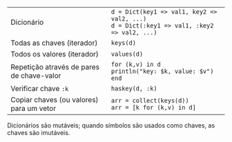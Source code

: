 
|                                             |                                                                                              |
| ------------------------------------------- | -------------------------------------------------------------------------------------------- |
| Dicionário                                  | `d = Dict(key1 => val1, key2 => val2, ...)`<br>`d = Dict(:key1 => val1, :key2 => val2, ...)` |
| Todas as chaves (iterador)                  | `keys(d)`                                                                                    |
| Todos os valores (iterador)                 | `values(d)`                                                                                  |
| Repetição através de pares de chave-valor   | `for (k,v) in d`<br>`println("key: $k, value: $v")`<br>`end`                                 |
| Verificar chave `:k`                        | `haskey(d, :k)`                                                                              |
| Copiar chaves (ou valores) para um vetor    | `arr = collect(keys(d))`<br>`arr = [k for (k,v) in d]`                                       |

Dicionários são mutáveis; quando símbolos são usados como chaves, as chaves são imutáveis.